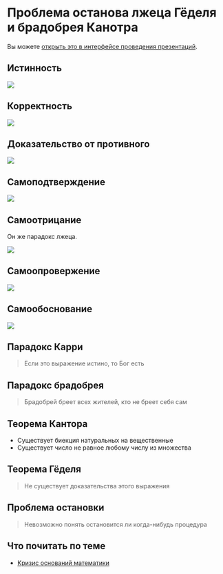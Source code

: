 # Проблема останова лжеца Гёделя и брадобрея Канотра

Вы можете [открыть это в интерфейсе проведения презентаций](https://nin-jin.github.io/slides/self-reference/).

## Истинность

![](https://habrastorage.org/webt/wp/-m/x-/wp-mx--xzohucrgs-bf5ywt8yru.png)

## Корректность

![](https://habrastorage.org/webt/zg/gx/5y/zggx5ywp1olxrhxgbc_ang7m3w4.png)

## Доказательство от противного

![](https://habrastorage.org/webt/ox/hp/5m/oxhp5mz3ryp06_djnb8cho5a4nu.png)

## Самоподтверждение

![](https://habrastorage.org/webt/qy/yx/ur/qyyxur4eem6ygdjiwuevbct6cr4.png)

## Самоотрицание

Он же парадокс лжеца.

![](https://habrastorage.org/webt/6b/ym/xf/6bymxfzjdbkri7ihau45ntlghn4.png)

## Самоопровержение

![](https://habrastorage.org/webt/kd/mi/qe/kdmiqegonnp_uazvu6pyxad4htu.png)

## Самообоснование

![](https://habrastorage.org/webt/04/fw/oe/04fwoers6sgtkr1ircvbn8blzve.png)

## Парадокс Карри

> Если это выражение истино, то Бог есть

## Парадокс брадобрея

> Брадобрей бреет всех жителей, кто не бреет себя сам

## Теорема Кантора

- Существует биекция натуральных на вещественные
- Существует число не равное любому числу из множества

## Теорема Гёделя

> Не существует доказательства этого выражения

## Проблема остановки

> Невозможно понять остановится ли когда-нибудь процедура

## Что почитать по теме

- [Кризис оснований математики](https://ru.wikipedia.org/wiki/%D0%9A%D1%80%D0%B8%D0%B7%D0%B8%D1%81_%D0%BE%D1%81%D0%BD%D0%BE%D0%B2%D0%B0%D0%BD%D0%B8%D0%B9_%D0%BC%D0%B0%D1%82%D0%B5%D0%BC%D0%B0%D1%82%D0%B8%D0%BA%D0%B8)
